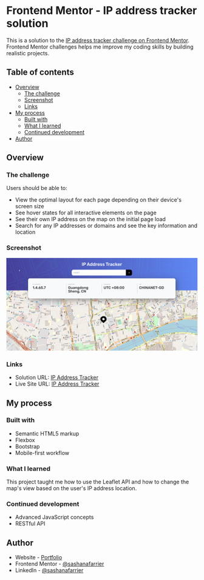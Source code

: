 # Frontend Mentor - IP address tracker solution

This is a solution to the [IP address tracker challenge on Frontend Mentor](https://www.frontendmentor.io/challenges/ip-address-tracker-I8-0yYAH0). Frontend Mentor challenges helps me improve my coding skills by building realistic projects. 

## Table of contents

- [Overview](#overview)
  - [The challenge](#the-challenge)
  - [Screenshot](#screenshot)
  - [Links](#links)
- [My process](#my-process)
  - [Built with](#built-with)
  - [What I learned](#what-i-learned)
  - [Continued development](#continued-development)
- [Author](#author)

## Overview

### The challenge

Users should be able to:

- View the optimal layout for each page depending on their device's screen size
- See hover states for all interactive elements on the page
- See their own IP address on the map on the initial page load
- Search for any IP addresses or domains and see the key information and location

### Screenshot

![](./screenshot.png)

### Links

- Solution URL: [IP Address Tracker](https://github.com/SashanaFarrier/IP-Address-Tracker)
- Live Site URL: [IP Address Tracker](https://sashanafarrier-ip-address-tracker.netlify.app/)

## My process

### Built with

- Semantic HTML5 markup
- Flexbox
- Bootstrap
- Mobile-first workflow

### What I learned

This project taught me how to use the Leaflet API and how to change the map's view based on the user's IP address location.

### Continued development

- Advanced JavaScript concepts
- RESTful API

## Author

- Website - [Portfolio](https://sashanafarrier-portfolio.netlify.app/)
- Frontend Mentor - [@sashanafarrier](https://www.frontendmentor.io/profile/SashanaFarrier)
- LinkedIn - [@sashanafarrier](https://www.linkedin.com/in/sashana-farrier/)
